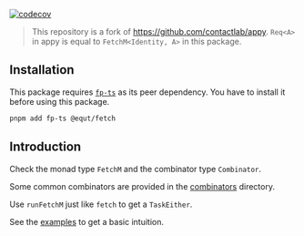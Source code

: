 [![codecov](https://codecov.io/gh/equt/fetch/branch/main/graph/badge.svg?token=EgscdLwP1m)](https://codecov.io/gh/equt/fetch)

> This repository is a fork of https://github.com/contactlab/appy. `Req<A>` in
> appy is equal to `FetchM<Identity, A>` in this package.

## Installation

This package requires [`fp-ts`](https://github.com/gcanti/fp-ts) as its peer
dependency. You have to install it before using this package.

```sh
pnpm add fp-ts @equt/fetch
```

## Introduction

Check the monad type `FetchM` and the combinator type `Combinator`.

Some common combinators are provided in the [combinators](/src/combinators)
directory.

Use `runFetchM` just like `fetch` to get a `TaskEither`.

See the [examples](/src/examples) to get a basic intuition.
